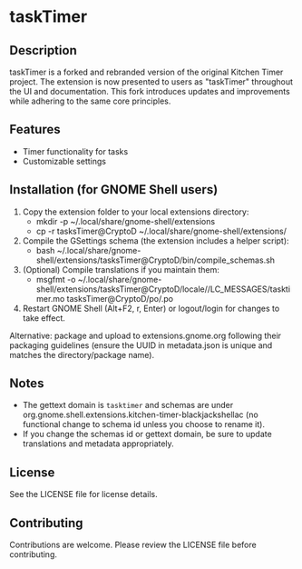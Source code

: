 # taskTimer

## Description
 taskTimer is a forked and rebranded version of the original Kitchen Timer project. The extension is now presented to users as "taskTimer" throughout the UI and documentation. This fork introduces updates and improvements while adhering to the same core principles.

## Features
- Timer functionality for tasks
- Customizable settings

## Installation (for GNOME Shell users)
1. Copy the extension folder to your local extensions directory:
   - mkdir -p ~/.local/share/gnome-shell/extensions
   - cp -r tasksTimer@CryptoD ~/.local/share/gnome-shell/extensions/
2. Compile the GSettings schema (the extension includes a helper script):
   - bash ~/.local/share/gnome-shell/extensions/tasksTimer@CryptoD/bin/compile_schemas.sh
3. (Optional) Compile translations if you maintain them:
   - msgfmt -o ~/.local/share/gnome-shell/extensions/tasksTimer@CryptoD/locale/<lang>/LC_MESSAGES/tasktimer.mo tasksTimer@CryptoD/po/<lang>.po
4. Restart GNOME Shell (Alt+F2, r, Enter) or logout/login for changes to take effect.

Alternative: package and upload to extensions.gnome.org following their packaging guidelines (ensure the UUID in metadata.json is unique and matches the directory/package name).

## Notes
- The gettext domain is `tasktimer` and schemas are under org.gnome.shell.extensions.kitchen-timer-blackjackshellac (no functional change to schema id unless you choose to rename it).
- If you change the schemas id or gettext domain, be sure to update translations and metadata appropriately.

## License
See the LICENSE file for license details.

## Contributing
Contributions are welcome. Please review the LICENSE file before contributing.
